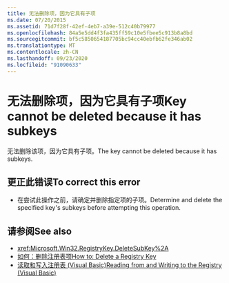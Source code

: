 ```yaml
---
title: 无法删除项，因为它具有子项
ms.date: 07/20/2015
ms.assetid: 71d7f28f-42ef-4eb7-a39e-512c40b79977
ms.openlocfilehash: 84a5e5dd4f3fa435ff59c10e5fbee5c913b8a8bd
ms.sourcegitcommit: bf5c5850654187705bc94cc40ebfb62fe346ab02
ms.translationtype: MT
ms.contentlocale: zh-CN
ms.lasthandoff: 09/23/2020
ms.locfileid: "91090633"
---
```

# <a name="key-cannot-be-deleted-because-it-has-subkeys"></a><span data-ttu-id="cbcf7-102">无法删除项，因为它具有子项</span><span class="sxs-lookup"><span data-stu-id="cbcf7-102">Key cannot be deleted because it has subkeys</span></span>

<span data-ttu-id="cbcf7-103">无法删除该项，因为它具有子项。</span><span class="sxs-lookup"><span data-stu-id="cbcf7-103">The key cannot be deleted because it has subkeys.</span></span>  
  
## <a name="to-correct-this-error"></a><span data-ttu-id="cbcf7-104">更正此错误</span><span class="sxs-lookup"><span data-stu-id="cbcf7-104">To correct this error</span></span>  
  
- <span data-ttu-id="cbcf7-105">在尝试此操作之前，请确定并删除指定项的子项。</span><span class="sxs-lookup"><span data-stu-id="cbcf7-105">Determine and delete the specified key's subkeys before attempting this operation.</span></span>  
  
## <a name="see-also"></a><span data-ttu-id="cbcf7-106">请参阅</span><span class="sxs-lookup"><span data-stu-id="cbcf7-106">See also</span></span>

- <xref:Microsoft.Win32.RegistryKey.DeleteSubKey%2A>
- [<span data-ttu-id="cbcf7-107">如何：删除注册表项</span><span class="sxs-lookup"><span data-stu-id="cbcf7-107">How to: Delete a Registry Key</span></span>](../developing-apps/programming/computer-resources/how-to-delete-a-registry-key.md)
- [<span data-ttu-id="cbcf7-108">读取和写入注册表 (Visual Basic)</span><span class="sxs-lookup"><span data-stu-id="cbcf7-108">Reading from and Writing to the Registry (Visual Basic)</span></span>](../developing-apps/programming/computer-resources/reading-from-and-writing-to-the-registry.md)
